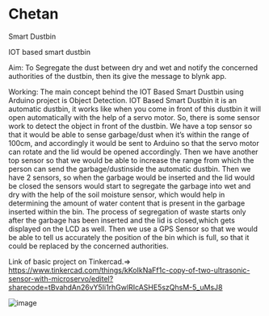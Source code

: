 # Chetan
Smart Dustbin


IOT based smart dustbin

Aim: To Segregate the dust between dry and wet and notify the concerned authorities of the dustbin, then its give the message to blynk app.

Working: The main concept behind the IOT Based Smart Dustbin using Arduino project is Object Detection. IOT Based Smart Dustbin it is an automatic dustbin, it works like when you come in front of this dustbin it will open automatically with the help of a servo motor. So, there is some sensor work to detect the object in front of the dustbin. We have a top sensor so that it would be able to sense garbage/dust when it’s within the range of 100cm, and accordingly it would be sent to Arduino so that the servo motor can rotate and the lid would be opened accordingly. Then we have another top sensor so that we would be able to increase the range from which the person can send the garbage/dustinside the automatic dustbin. Then we have 2 sensors, so when the garbage would be inserted and the lid would be closed the sensors would start to segregate the garbage into wet and dry with the help of the soil moisture sensor, which would help in determining the amount of water content that is present in the garbage inserted within the bin. The process of segregation of waste starts only after the garbage has been inserted and the lid is closed,which gets displayed on the LCD as well. Then we use a GPS Sensor so that we would be able to tell us accurately the position of the bin which is full, so that it could be replaced by the concerned authorities.

Link of basic project on Tinkercad.=> https://www.tinkercad.com/things/kKoIkNaFf1c-copy-of-two-ultrasonic-sensor-with-microservo/editel?sharecode=tBvahdAn26vY5Ii1rhGwlRIcASHE5szQhsM-5_uMsJ8

![image](https://user-images.githubusercontent.com/61353863/137323466-daa6d5c2-c1b9-4cea-85a6-25e4844bb374.png)

